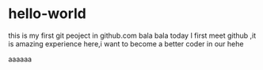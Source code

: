 # hello-world
this is my first git peoject in github.com bala bala
today I first meet github ,it is amazing experience here,i want to become a better coder in our 
hehe

aaaaaa
